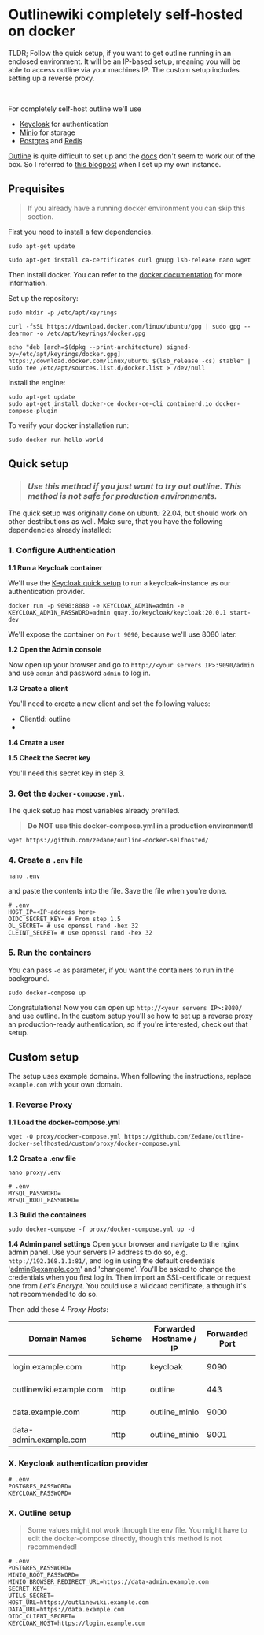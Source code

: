 # Outlinewiki completely self-hosted on docker

TLDR; Follow the quick setup, if you want to get outline running in an enclosed environment. It will be an IP-based setup, meaning you will be able to access outline via your machines IP. The custom setup includes setting up a reverse proxy.

<br>

For completely self-host outline we'll use
- [Keycloak](https://www.keycloak.org/) for authentication
- [Minio](https://hub.docker.com/r/minio/minio/) for storage
- [Postgres](https://hub.docker.com/_/postgres) and [Redis](https://hub.docker.com/_/redis)

[Outline](https://www.getoutline.com/) is quite difficult to set up and the [docs](https://app.getoutline.com/s/770a97da-13e5-401e-9f8a-37949c19f97e/doc/docker-7pfeLP5a8t) don't seem to work out of the box. So I referred to [this blogpost](https://blog.gurucomputing.com.au/doing-more-with-docker/deploying-outline-wiki/) when I set up my own instance. 

## Prequisites

> If you already have a running docker environment you can skip this section.

First you need to install a few dependencies.

```shell
sudo apt-get update
```

```shell
sudo apt-get install ca-certificates curl gnupg lsb-release nano wget
```

Then install docker. You can refer to the [docker documentation](https://docs.docker.com/engine/install/ubuntu/) for more information.

Set up the repository:

```shell
sudo mkdir -p /etc/apt/keyrings

curl -fsSL https://download.docker.com/linux/ubuntu/gpg | sudo gpg --dearmor -o /etc/apt/keyrings/docker.gpg

echo "deb [arch=$(dpkg --print-architecture) signed-by=/etc/apt/keyrings/docker.gpg] https://download.docker.com/linux/ubuntu $(lsb_release -cs) stable" | sudo tee /etc/apt/sources.list.d/docker.list > /dev/null
```

Install the engine:

```shell
sudo apt-get update
sudo apt-get install docker-ce docker-ce-cli containerd.io docker-compose-plugin
```

To verify your docker installation run:

```shell
sudo docker run hello-world
```


## Quick setup

> ### *Use this method if you just want to try out outline. This method is not safe for production environments.*

The quick setup was originally done on ubuntu 22.04, but should work on other destributions as well. Make sure, that you have the following dependencies already installed:

### 1. Configure Authentication

  **1.1 Run a Keycloak container**
  
  We'll use the [Keycloak quick setup](https://www.keycloak.org/getting-started/getting-started-docker) to run a keycloak-instance as our authentication provider.
  ```shell
  docker run -p 9090:8080 -e KEYCLOAK_ADMIN=admin -e KEYCLOAK_ADMIN_PASSWORD=admin quay.io/keycloak/keycloak:20.0.1 start-dev
  ```
  We'll expose the container on `Port 9090`, because we'll use 8080 later.

  **1.2 Open the Admin console**
  
  Now open up your browser and go to `http://<your servers IP>:9090/admin` and use `admin` and password `admin` to log in.

  **1.3 Create a client**
  
  You'll need to create a new client and set the following values:
  - ClientId: outline
  - 

  **1.4 Create a user**

  **1.5 Check the Secret key**

  You'll need this secret key in step 3.

### 3. Get the `docker-compose.yml`. 

The quick setup has most variables already prefilled.
> **Do NOT use this docker-compose.yml in a production environment!**

```shell
wget https://github.com/zedane/outline-docker-selfhosted/
```

### 4. Create a `.env` file

```shell
nano .env
```

and paste the contents into the file. Save the file when you're done.

```shell
# .env
HOST_IP=<IP-address here>
OIDC_SECRET_KEY= # From step 1.5
OL_SECRET= # use openssl rand -hex 32
CLEINT_SECRET= # use openssl rand -hex 32
```

### 5. Run the containers

You can pass `-d` as parameter, if you want the containers to run in the background.

```shell
sudo docker-compose up
```

Congratulations! Now you can open up `http://<your servers IP>:8080/` and use outline. In the custom setup you'll se how to set up a reverse proxy an production-ready authentication, so if you're interested, check out that setup. 

## Custom setup

The setup uses example domains. When following the instructions, replace `example.com` with your own domain.

### 1. Reverse Proxy

  **1.1 Load the docker-compose.yml**
  ```shell
  wget -O proxy/docker-compose.yml https://github.com/Zedane/outline-docker-selfhosted/custom/proxy/docker-compose.yml
  ```

  **1.2 Create a .env file**

  ```shell
  nano proxy/.env
  ```

  ```shell 
  # .env
  MYSQL_PASSWORD=
  MYSQL_ROOT_PASSWORD=
  ```

  **1.3 Build the containers**
  ```shell
  sudo docker-compose -f proxy/docker-compose.yml up -d
  ```
  **1.4 Admin panel settings**
  Open your browser and navigate to the nginx admin panel. Use your servers IP address to do so, e.g. `http://192.168.1.1:81/`, and log in using the default credentials 'admin@example.com' and 'changeme'. You'll be asked to change the credentials when you first log in. Then import an SSL-certificate or request one from *Let's Encrypt*. You could use a wildcard certificate, although it's not recommended to do so.

  Then add these 4 *Proxy Hosts*:

  | Domain Names | Scheme | Forwarded Hostname / IP | Forwarded Port | Websocket support | Block Common Exploits | Access list | SSL Certificate | Force SSL | HTTP/2 Support | HSTS Enabled |
  |-|-|-|-|-|-|-|-|-|-|-|
  | login.example.com | http | keycloak | 9090 | Yes | Yes | public | *select fitting* | Yes | Yes | No |
  | outlinewiki.example.com | http | outline | 443 | Yes | Yes | public | *select fitting* | Yes | Yes | Yes |
  | data.example.com | http | outline_minio | 9000 | Yes | Yes | public | *select fitting* | Yes | Yes | Yes |
  | data-admin.example.com | http | outline_minio | 9001 | Yes | Yes | public | *select fitting* | Yes | Yes | Yes |

### X. Keycloak authentication provider

```shell
# .env
POSTGRES_PASSWORD=
KEYCLOAK_PASSWORD=
```

### X. Outline setup

> Some values might not work through the env file. You might have to edit the docker-compose directly, though this method is not recommended!

```shell
# .env
POSTGRES_PASSWORD=
MINIO_ROOT_PASSWORD=
MINIO_BROWSER_REDIRECT_URL=https://data-admin.example.com
SECRET_KEY=
UTILS_SECRET=
HOST_URL=https://outlinewiki.example.com
DATA_URL=https://data.example.com
OIDC_CLIENT_SECRET=
KEYCLOAK_HOST=https://login.example.com
```